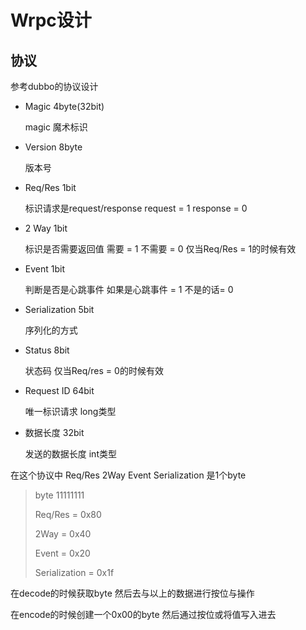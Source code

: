 # Wrpc设计

## 协议

参考dubbo的协议设计

* Magic 4byte(32bit) 

  magic 魔术标识

* Version 8byte

  版本号

* Req/Res 1bit

  标识请求是request/response request = 1 response = 0

* 2 Way 1bit

  标识是否需要返回值 需要 = 1 不需要 = 0 仅当Req/Res = 1的时候有效

* Event 1bit

  判断是否是心跳事件 如果是心跳事件 = 1 不是的话= 0

* Serialization 5bit

  序列化的方式

* Status 8bit

  状态码 仅当Req/res = 0的时候有效

* Request ID 64bit

  唯一标识请求 long类型

* 数据长度 32bit

  发送的数据长度 int类型

在这个协议中 Req/Res 2Way Event Serialization 是1个byte

> byte 11111111
>
> Req/Res = 0x80
>
> 2Way = 0x40
>
> Event = 0x20
>
>
> Serialization = 0x1f

在decode的时候获取byte 然后去与以上的数据进行按位与操作

在encode的时候创建一个0x00的byte 然后通过按位或将值写入进去


